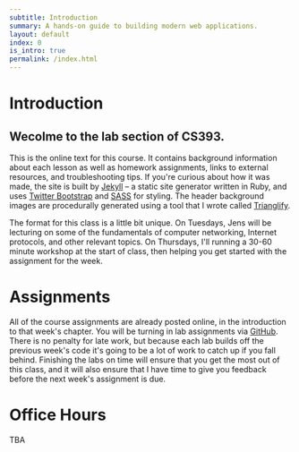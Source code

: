 ```yaml
---
subtitle: Introduction
summary: A hands-on guide to building modern web applications.
layout: default
index: 0
is_intro: true
permalink: /index.html
---
```


# Introduction

## Wecolme to the lab section of CS393.
This is the online text for this course. It contains background information about each lesson as well as homework assignments, links to external resources, and troubleshooting tips. If you're curious about how it was made, the site is built by [Jekyll](http://jekyllrb.com) – a static site generator written in Ruby, and uses [Twitter Bootstrap](http://getbootstrap.com) and [SASS](http://sass-lang.com) for styling. The header background images are procedurally generated using a tool that I wrote called [Trianglify](http://qrohlf.com/trianglify/).

The format for this class is a little bit unique. On Tuesdays, Jens will be lecturing on some of the fundamentals of computer networking, Internet protocols, and other relevant topics. On Thursdays, I'll running a 30-60 minute workshop at the start of class, then helping you get started with the assignment for the week.

# Assignments
All of the course assignments are already posted online, in the introduction to that week's chapter. You will be turning in lab assignments via [GitHub](https://github.com). There is no penalty for late work, but because each lab builds off the previous week's code it's going to be a lot of work to catch up if you fall behind. Finishing the labs on time will ensure that you get the most out of this class, and it will also ensure that I have time to give you feedback before the next week's assignment is due.

# Office Hours
TBA